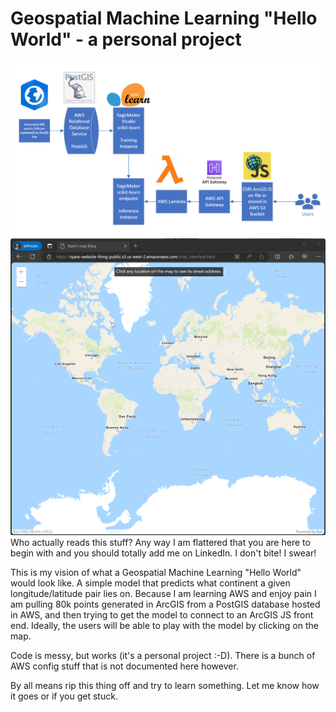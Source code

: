 # Geospatial Machine Learning "Hello World" - a personal project
![](images/flowchart.png)
![](images/interface_gif.gif)
Who actually reads this stuff? Any way I am flattered that you are here to begin with and you should totally add me on LinkedIn. I don't bite! I swear!

This is my vision of what a Geospatial Machine Learning "Hello World" would look like. A simple model that predicts what continent a given longitude/latitude pair lies on. Because I am learning AWS and enjoy pain I am pulling 80k points generated in ArcGIS from a PostGIS database hosted in AWS, and then trying to get the model to connect to an ArcGIS JS front end. Ideally, the users will be able to play with the model by clicking on the map. 

Code is messy, but works (it's a personal project :-D). There is a bunch of AWS config stuff that is not documented here however.

By all means rip this thing off and try to learn something. Let me know how it goes or if you get stuck.
